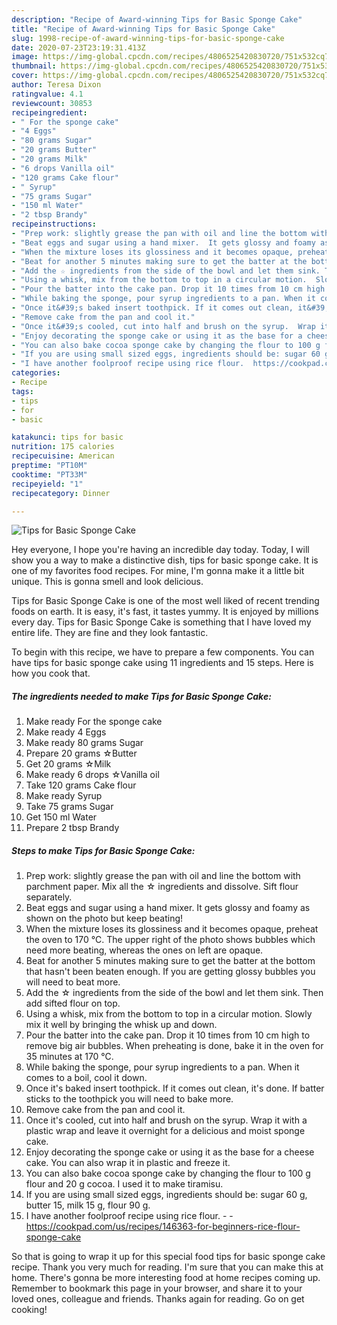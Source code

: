 ```yaml
---
description: "Recipe of Award-winning Tips for Basic Sponge Cake"
title: "Recipe of Award-winning Tips for Basic Sponge Cake"
slug: 1998-recipe-of-award-winning-tips-for-basic-sponge-cake
date: 2020-07-23T23:19:31.413Z
image: https://img-global.cpcdn.com/recipes/4806525420830720/751x532cq70/tips-for-basic-sponge-cake-recipe-main-photo.jpg
thumbnail: https://img-global.cpcdn.com/recipes/4806525420830720/751x532cq70/tips-for-basic-sponge-cake-recipe-main-photo.jpg
cover: https://img-global.cpcdn.com/recipes/4806525420830720/751x532cq70/tips-for-basic-sponge-cake-recipe-main-photo.jpg
author: Teresa Dixon
ratingvalue: 4.1
reviewcount: 30853
recipeingredient:
- " For the sponge cake"
- "4 Eggs"
- "80 grams Sugar"
- "20 grams Butter"
- "20 grams Milk"
- "6 drops Vanilla oil"
- "120 grams Cake flour"
- " Syrup"
- "75 grams Sugar"
- "150 ml Water"
- "2 tbsp Brandy"
recipeinstructions:
- "Prep work: slightly grease the pan with oil and line the bottom with parchment paper. Mix all the ☆ ingredients and dissolve.  Sift flour separately."
- "Beat eggs and sugar using a hand mixer.  It gets glossy and foamy as shown on the photo but keep beating!"
- "When the mixture loses its glossiness and it becomes opaque, preheat the oven to 170 ℃. The upper right of the photo shows bubbles which need more beating, whereas the ones on left are opaque."
- "Beat for another 5 minutes making sure to get the batter at the bottom that hasn&#39;t been beaten enough.  If you are getting glossy bubbles you will need to beat more."
- "Add the ☆ ingredients from the side of the bowl and let them sink. Then add sifted flour on top."
- "Using a whisk, mix from the bottom to top in a circular motion.  Slowly mix it well by bringing the whisk up and down."
- "Pour the batter into the cake pan. Drop it 10 times from 10 cm high to remove big air bubbles.  When preheating is done, bake it in the oven for 35 minutes at 170 ℃."
- "While baking the sponge, pour syrup ingredients to a pan. When it comes to a boil, cool it down."
- "Once it&#39;s baked insert toothpick. If it comes out clean, it&#39;s done. If batter sticks to the toothpick you will need to bake more."
- "Remove cake from the pan and cool it."
- "Once it&#39;s cooled, cut into half and brush on the syrup.  Wrap it with a plastic wrap and leave it overnight for a delicious and moist sponge cake."
- "Enjoy decorating the sponge cake or using it as the base for a cheese cake. You can also wrap it in plastic and freeze it."
- "You can also bake cocoa sponge cake by changing the flour to 100 g flour and 20 g cocoa. I used it to make tiramisu."
- "If you are using small sized eggs, ingredients should be: sugar 60 g, butter 15, milk 15 g, flour 90 g."
- "I have another foolproof recipe using rice flour.  https://cookpad.com/us/recipes/146363-for-beginners-rice-flour-sponge-cake"
categories:
- Recipe
tags:
- tips
- for
- basic

katakunci: tips for basic 
nutrition: 175 calories
recipecuisine: American
preptime: "PT10M"
cooktime: "PT33M"
recipeyield: "1"
recipecategory: Dinner

---
```



![Tips for Basic Sponge Cake](https://img-global.cpcdn.com/recipes/4806525420830720/751x532cq70/tips-for-basic-sponge-cake-recipe-main-photo.jpg)

Hey everyone, I hope you're having an incredible day today. Today, I will show you a way to make a distinctive dish, tips for basic sponge cake. It is one of my favorites food recipes. For mine, I'm gonna make it a little bit unique. This is gonna smell and look delicious.

Tips for Basic Sponge Cake is one of the most well liked of recent trending foods on earth. It is easy, it's fast, it tastes yummy. It is enjoyed by millions every day. Tips for Basic Sponge Cake is something that I have loved my entire life. They are fine and they look fantastic.




To begin with this recipe, we have to prepare a few components. You can have tips for basic sponge cake using 11 ingredients and 15 steps. Here is how you cook that.

<!--inarticleads1-->

##### The ingredients needed to make Tips for Basic Sponge Cake:

1. Make ready  For the sponge cake
1. Make ready 4 Eggs
1. Make ready 80 grams Sugar
1. Prepare 20 grams ☆Butter
1. Get 20 grams ☆Milk
1. Make ready 6 drops ☆Vanilla oil
1. Take 120 grams Cake flour
1. Make ready  Syrup
1. Take 75 grams Sugar
1. Get 150 ml Water
1. Prepare 2 tbsp Brandy




<!--inarticleads2-->

##### Steps to make Tips for Basic Sponge Cake:

1. Prep work: slightly grease the pan with oil and line the bottom with parchment paper. Mix all the ☆ ingredients and dissolve.  Sift flour separately.
1. Beat eggs and sugar using a hand mixer.  It gets glossy and foamy as shown on the photo but keep beating!
1. When the mixture loses its glossiness and it becomes opaque, preheat the oven to 170 ℃. The upper right of the photo shows bubbles which need more beating, whereas the ones on left are opaque.
1. Beat for another 5 minutes making sure to get the batter at the bottom that hasn&#39;t been beaten enough.  If you are getting glossy bubbles you will need to beat more.
1. Add the ☆ ingredients from the side of the bowl and let them sink. Then add sifted flour on top.
1. Using a whisk, mix from the bottom to top in a circular motion.  Slowly mix it well by bringing the whisk up and down.
1. Pour the batter into the cake pan. Drop it 10 times from 10 cm high to remove big air bubbles.  When preheating is done, bake it in the oven for 35 minutes at 170 ℃.
1. While baking the sponge, pour syrup ingredients to a pan. When it comes to a boil, cool it down.
1. Once it&#39;s baked insert toothpick. If it comes out clean, it&#39;s done. If batter sticks to the toothpick you will need to bake more.
1. Remove cake from the pan and cool it.
1. Once it&#39;s cooled, cut into half and brush on the syrup.  Wrap it with a plastic wrap and leave it overnight for a delicious and moist sponge cake.
1. Enjoy decorating the sponge cake or using it as the base for a cheese cake. You can also wrap it in plastic and freeze it.
1. You can also bake cocoa sponge cake by changing the flour to 100 g flour and 20 g cocoa. I used it to make tiramisu.
1. If you are using small sized eggs, ingredients should be: sugar 60 g, butter 15, milk 15 g, flour 90 g.
1. I have another foolproof recipe using rice flour. -  - https://cookpad.com/us/recipes/146363-for-beginners-rice-flour-sponge-cake




So that is going to wrap it up for this special food tips for basic sponge cake recipe. Thank you very much for reading. I'm sure that you can make this at home. There's gonna be more interesting food at home recipes coming up. Remember to bookmark this page in your browser, and share it to your loved ones, colleague and friends. Thanks again for reading. Go on get cooking!
